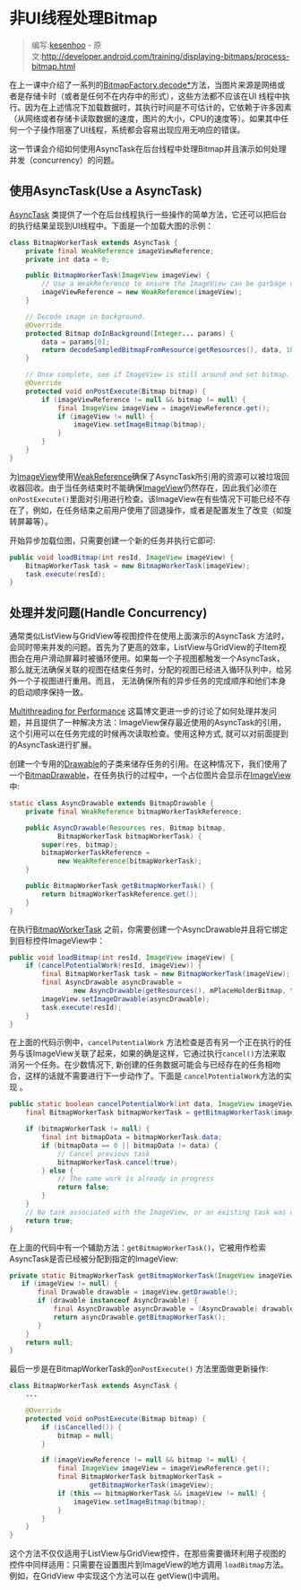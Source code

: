 # 非UI线程处理Bitmap

> 编写:[kesenhoo](https://github.com/kesenhoo) - 原文:<http://developer.android.com/training/displaying-bitmaps/process-bitmap.html>

在上一课中介绍了一系列的<a href="http://developer.android.com/reference/android/graphics/BitmapFactory.html#decodeByteArray(byte[], int, int, android.graphics.BitmapFactory.Options">BitmapFactory.decode*</a>方法，当图片来源是网络或者是存储卡时（或者是任何不在内存中的形式），这些方法都不应该在UI 线程中执行。因为在上述情况下加载数据时，其执行时间是不可估计的，它依赖于许多因素（从网络或者存储卡读取数据的速度，图片的大小，CPU的速度等）。如果其中任何一个子操作阻塞了UI线程，系统都会容易出现应用无响应的错误。

这一节课会介绍如何使用AsyncTask在后台线程中处理Bitmap并且演示如何处理并发（concurrency）的问题。

## 使用AsyncTask(Use a AsyncTask)

[AsyncTask](http://developer.android.com/reference/android/os/AsyncTask.html) 类提供了一个在后台线程执行一些操作的简单方法，它还可以把后台的执行结果呈现到UI线程中。下面是一个加载大图的示例：

```java
class BitmapWorkerTask extends AsyncTask {
    private final WeakReference imageViewReference;
    private int data = 0;

    public BitmapWorkerTask(ImageView imageView) {
        // Use a WeakReference to ensure the ImageView can be garbage collected
        imageViewReference = new WeakReference(imageView);
    }

    // Decode image in background.
    @Override
    protected Bitmap doInBackground(Integer... params) {
        data = params[0];
        return decodeSampledBitmapFromResource(getResources(), data, 100, 100));
    }

    // Once complete, see if ImageView is still around and set bitmap.
    @Override
    protected void onPostExecute(Bitmap bitmap) {
        if (imageViewReference != null && bitmap != null) {
            final ImageView imageView = imageViewReference.get();
            if (imageView != null) {
                imageView.setImageBitmap(bitmap);
            }
        }
    }
}
```

为[ImageView](http://developer.android.com/reference/android/widget/ImageView.html)使用[WeakReference](http://developer.android.com/reference/java/lang/ref/WeakReference.html)确保了AsyncTask所引用的资源可以被垃圾回收器回收。由于当任务结束时不能确保[ImageView](http://developer.android.com/reference/android/widget/ImageView.html)仍然存在，因此我们必须在`onPostExecute()`里面对引用进行检查。该ImageView在有些情况下可能已经不存在了，例如，在任务结束之前用户使用了回退操作，或者是配置发生了改变（如旋转屏幕等）。

开始异步加载位图，只需要创建一个新的任务并执行它即可:

```java
public void loadBitmap(int resId, ImageView imageView) {
    BitmapWorkerTask task = new BitmapWorkerTask(imageView);
    task.execute(resId);
}
```

## 处理并发问题(Handle Concurrency)

通常类似ListView与GridView等视图控件在使用上面演示的AsyncTask 方法时，会同时带来并发的问题。首先为了更高的效率，ListView与GridView的子Item视图会在用户滑动屏幕时被循环使用。如果每一个子视图都触发一个AsyncTask，那么就无法确保关联的视图在结束任务时，分配的视图已经进入循环队列中，给另外一个子视图进行重用。而且， 无法确保所有的异步任务的完成顺序和他们本身的启动顺序保持一致。

[Multithreading for Performance](http://android-developers.blogspot.com/2010/07/multithreading-for-performance.html) 这篇博文更进一步的讨论了如何处理并发问题，并且提供了一种解决方法：ImageView保存最近使用的AsyncTask的引用，这个引用可以在任务完成的时候再次读取检查。使用这种方式, 就可以对前面提到的AsyncTask进行扩展。

创建一个专用的[Drawable](http://developer.android.com/reference/android/graphics/drawable/Drawable.html)的子类来储存任务的引用。在这种情况下，我们使用了一个[BitmapDrawable](http://developer.android.com/reference/android/graphics/drawable/BitmapDrawable.html)，在任务执行的过程中，一个占位图片会显示在[ImageView](http://developer.android.com/reference/android/widget/ImageView.html)中:

```java
static class AsyncDrawable extends BitmapDrawable {
    private final WeakReference bitmapWorkerTaskReference;

    public AsyncDrawable(Resources res, Bitmap bitmap,
            BitmapWorkerTask bitmapWorkerTask) {
        super(res, bitmap);
        bitmapWorkerTaskReference =
            new WeakReference(bitmapWorkerTask);
    }

    public BitmapWorkerTask getBitmapWorkerTask() {
        return bitmapWorkerTaskReference.get();
    }
}
```

在执行[BitmapWorkerTask](http://developer.android.com/training/displaying-bitmaps/process-bitmap.html#BitmapWorkerTask) 之前，你需要创建一个AsyncDrawable并且将它绑定到目标控件ImageView中：

```java
public void loadBitmap(int resId, ImageView imageView) {
    if (cancelPotentialWork(resId, imageView)) {
        final BitmapWorkerTask task = new BitmapWorkerTask(imageView);
        final AsyncDrawable asyncDrawable =
                new AsyncDrawable(getResources(), mPlaceHolderBitmap, task);
        imageView.setImageDrawable(asyncDrawable);
        task.execute(resId);
    }
}
```

在上面的代码示例中，`cancelPotentialWork` 方法检查是否有另一个正在执行的任务与该ImageView关联了起来，如果的确是这样，它通过执行`cancel()`方法来取消另一个任务。在少数情况下, 新创建的任务数据可能会与已经存在的任务相吻合，这样的话就不需要进行下一步动作了。下面是 `cancelPotentialWork`方法的实现 。

```java
public static boolean cancelPotentialWork(int data, ImageView imageView) {
    final BitmapWorkerTask bitmapWorkerTask = getBitmapWorkerTask(imageView);

    if (bitmapWorkerTask != null) {
        final int bitmapData = bitmapWorkerTask.data;
        if (bitmapData == 0 || bitmapData != data) {
            // Cancel previous task
            bitmapWorkerTask.cancel(true);
        } else {
            // The same work is already in progress
            return false;
        }
    }
    // No task associated with the ImageView, or an existing task was cancelled
    return true;
}
```

在上面的代码中有一个辅助方法：`getBitmapWorkerTask()`，它被用作检索AsyncTask是否已经被分配到指定的ImageView:

```java
private static BitmapWorkerTask getBitmapWorkerTask(ImageView imageView) {
   if (imageView != null) {
       final Drawable drawable = imageView.getDrawable();
       if (drawable instanceof AsyncDrawable) {
           final AsyncDrawable asyncDrawable = (AsyncDrawable) drawable;
           return asyncDrawable.getBitmapWorkerTask();
       }
    }
    return null;
}
```

最后一步是在BitmapWorkerTask的`onPostExecute()` 方法里面做更新操作:

```java
class BitmapWorkerTask extends AsyncTask {
    ...

    @Override
    protected void onPostExecute(Bitmap bitmap) {
        if (isCancelled()) {
            bitmap = null;
        }

        if (imageViewReference != null && bitmap != null) {
            final ImageView imageView = imageViewReference.get();
            final BitmapWorkerTask bitmapWorkerTask =
                    getBitmapWorkerTask(imageView);
            if (this == bitmapWorkerTask && imageView != null) {
                imageView.setImageBitmap(bitmap);
            }
        }
    }
}
```

这个方法不仅仅适用于ListView与GridView控件，在那些需要循环利用子视图的控件中同样适用：只需要在设置图片到ImageView的地方调用 `loadBitmap`方法。例如，在GridView 中实现这个方法可以在 getView()中调用。
